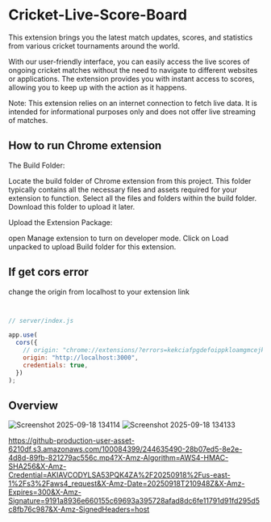 # Cricket-Live-Score-Board

This extension brings you the latest match updates, scores, and statistics from various cricket tournaments around the world.

With our user-friendly interface, you can easily access the live scores of ongoing cricket matches without the need to navigate to different websites or applications. The extension provides you with instant access to scores, allowing you to keep up with the action as it happens.

Note: This extension relies on an internet connection to fetch live data. It is intended for informational purposes only and does not offer live streaming of matches.


## How to run Chrome extension

The Build Folder:

Locate the build folder of Chrome extension from this project. 
This folder typically contains all the necessary files and assets required for your extension to function. Select all the files and folders within the build folder. Download this folder to upload it later.


Upload the Extension Package:

open Manage extension to turn on developer mode.
Click on Load unpacked to upload Build folder for this extension.


## If get cors error

change the origin from localhost to your extension link

```javascript


// server/index.js 

app.use(
  cors({
    // origin: "chrome://extensions/?errors=kekciafpgdefoippkloamgmcejkbbbbj",
    origin: "http://localhost:3000",
    credentials: true,
  })
);
```

## Overview
![Screenshot 2025-09-18 134114](https://github-production-user-asset-6210df.s3.amazonaws.com/100084399/244633462-5a1c8392-380b-4098-ba33-b8d20023bce6.png?X-Amz-Algorithm=AWS4-HMAC-SHA256&X-Amz-Credential=AKIAVCODYLSA53PQK4ZA%2F20250918%2Fus-east-1%2Fs3%2Faws4_request&X-Amz-Date=20250918T211048Z&X-Amz-Expires=300&X-Amz-Signature=048bf0e2f4cdc9ee92a9a9aeec8c48bdd7a1c5bb7024c7ce2e5b5c8a31749ada&X-Amz-SignedHeaders=host)
![Screenshot 2025-09-18 134133](https://github-production-user-asset-6210df.s3.amazonaws.com/100084399/244633654-fdaba31b-7a5f-41a1-9a5d-85200cffd831.png?X-Amz-Algorithm=AWS4-HMAC-SHA256&X-Amz-Credential=AKIAVCODYLSA53PQK4ZA%2F20250918%2Fus-east-1%2Fs3%2Faws4_request&X-Amz-Date=20250918T211116Z&X-Amz-Expires=300&X-Amz-Signature=90da6285f9eb320fd80ec2f8fa930a3c312239b9d1443d3dc33077b2974e6796&X-Amz-SignedHeaders=host)

https://github-production-user-asset-6210df.s3.amazonaws.com/100084399/244635490-28b07ed5-8e2e-4d8d-89fb-821279ac556c.mp4?X-Amz-Algorithm=AWS4-HMAC-SHA256&X-Amz-Credential=AKIAVCODYLSA53PQK4ZA%2F20250918%2Fus-east-1%2Fs3%2Faws4_request&X-Amz-Date=20250918T210948Z&X-Amz-Expires=300&X-Amz-Signature=9191a8936e660155c69693a395728afad8dc6fe11791d91fd295d5c8fb76c987&X-Amz-SignedHeaders=host